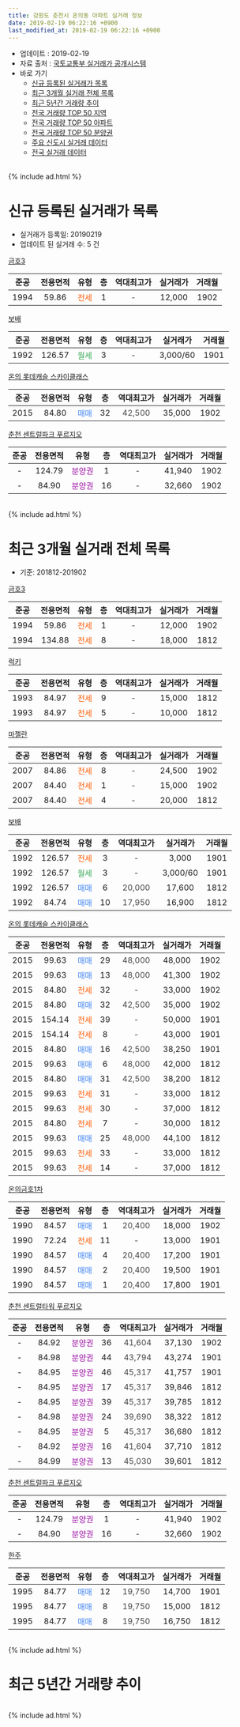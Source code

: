 ```yaml
---
title: 강원도 춘천시 온의동 아파트 실거래 정보
date: 2019-02-19 06:22:16 +0900
last_modified_at: 2019-02-19 06:22:16 +0900
---
```


* 업데이트 : 2019-02-19
* 자료 출처 : [국토교통부 실거래가 공개시스템](http://rt.molit.go.kr)
* 바로 가기
    * [신규 등록된 실거래가 목록](#신규-등록된-실거래가-목록)
    * [최근 3개월 실거래 전체 목록](#최근-3개월-실거래-전체-목록)
    * [최근 5년간 거래량 추이](#최근-5년간-거래량-추이)
    * [전국 거래량 TOP 50 지역](https://inasie.github.io/apt-trade-info/최근-3개월-전국에서-가장-거래가-많이-발생한-지역)
    * [전국 거래량 TOP 50 아파트](https://inasie.github.io/apt-trade-info/최근-3개월-전국에서-가장-거래가-많이-발생한-아파트)
    * [전국 거래량 TOP 50 분양권](https://inasie.github.io/apt-trade-info/최근-3개월-전국에서-가장-거래가-많이-발생한-분양권)
    * [주요 신도시 실거래 데이터](https://inasie.github.io/apt-trade-info/주요-신도시)
    * [전국 실거래 데이터](https://inasie.github.io/apt-trade-info/전국)
<br>
{% include ad.html %}
<br>

# 신규 등록된 실거래가 목록
* 실거래가 등록일: 20190219
* 업데이트 된 실거래 수: 5 건


[금호3](https://search.naver.com/search.naver?query=%EA%B0%95%EC%9B%90%EB%8F%84+%EC%B6%98%EC%B2%9C%EC%8B%9C+%EC%98%A8%EC%9D%98%EB%8F%99+%EA%B8%88%ED%98%B83)

|준공|전용면적|유형|층|역대최고가|실거래가|거래월|
|:---:|:---:|:---:|:---:|:---:|:---:|:---:|
|1994|59.86|<span style="color:#ff5a00">전세</span>|1|<span style="color:#444444">-</span>|12,000|1902|

[보배](https://search.naver.com/search.naver?query=%EA%B0%95%EC%9B%90%EB%8F%84+%EC%B6%98%EC%B2%9C%EC%8B%9C+%EC%98%A8%EC%9D%98%EB%8F%99+%EB%B3%B4%EB%B0%B0)

|준공|전용면적|유형|층|역대최고가|실거래가|거래월|
|:---:|:---:|:---:|:---:|:---:|:---:|:---:|
|1992|126.57|<span style="color:#34a853">월세</span>|3|<span style="color:#444444">-</span>|3,000/60|1901|

[온의 롯데캐슬 스카이클래스](https://search.naver.com/search.naver?query=%EA%B0%95%EC%9B%90%EB%8F%84+%EC%B6%98%EC%B2%9C%EC%8B%9C+%EC%98%A8%EC%9D%98%EB%8F%99+%EC%98%A8%EC%9D%98+%EB%A1%AF%EB%8D%B0%EC%BA%90%EC%8A%AC+%EC%8A%A4%EC%B9%B4%EC%9D%B4%ED%81%B4%EB%9E%98%EC%8A%A4)

|준공|전용면적|유형|층|역대최고가|실거래가|거래월|
|:---:|:---:|:---:|:---:|:---:|:---:|:---:|
|2015|84.80|<span style="color:#4285f3">매매</span>|32|<span style="color:#444444">42,500</span>|35,000|1902|

[춘천 센트럴파크 푸르지오](https://search.naver.com/search.naver?query=%EA%B0%95%EC%9B%90%EB%8F%84+%EC%B6%98%EC%B2%9C%EC%8B%9C+%EC%98%A8%EC%9D%98%EB%8F%99+%EC%B6%98%EC%B2%9C+%EC%84%BC%ED%8A%B8%EB%9F%B4%ED%8C%8C%ED%81%AC+%ED%91%B8%EB%A5%B4%EC%A7%80%EC%98%A4)

|준공|전용면적|유형|층|역대최고가|실거래가|거래월|
|:---:|:---:|:---:|:---:|:---:|:---:|:---:|
|-|124.79|<span style="color:#9C11A5">분양권</span>|1|<span style="color:#444444">-</span>|41,940|1902|
|-|84.90|<span style="color:#9C11A5">분양권</span>|16|<span style="color:#444444">-</span>|32,660|1902|


<br>
{% include ad.html %}
<br>

# 최근 3개월 실거래 전체 목록
* 기준: 201812-201902


[금호3](https://search.naver.com/search.naver?query=%EA%B0%95%EC%9B%90%EB%8F%84+%EC%B6%98%EC%B2%9C%EC%8B%9C+%EC%98%A8%EC%9D%98%EB%8F%99+%EA%B8%88%ED%98%B83)

|준공|전용면적|유형|층|역대최고가|실거래가|거래월|
|:---:|:---:|:---:|:---:|:---:|:---:|:---:|
|1994|59.86|<span style="color:#ff5a00">전세</span>|1|<span style="color:#444444">-</span>|12,000|1902|
|1994|134.88|<span style="color:#ff5a00">전세</span>|8|<span style="color:#444444">-</span>|18,000|1812|

[럭키](https://search.naver.com/search.naver?query=%EA%B0%95%EC%9B%90%EB%8F%84+%EC%B6%98%EC%B2%9C%EC%8B%9C+%EC%98%A8%EC%9D%98%EB%8F%99+%EB%9F%AD%ED%82%A4)

|준공|전용면적|유형|층|역대최고가|실거래가|거래월|
|:---:|:---:|:---:|:---:|:---:|:---:|:---:|
|1993|84.97|<span style="color:#ff5a00">전세</span>|9|<span style="color:#444444">-</span>|15,000|1812|
|1993|84.97|<span style="color:#ff5a00">전세</span>|5|<span style="color:#444444">-</span>|10,000|1812|

[마젤란](https://search.naver.com/search.naver?query=%EA%B0%95%EC%9B%90%EB%8F%84+%EC%B6%98%EC%B2%9C%EC%8B%9C+%EC%98%A8%EC%9D%98%EB%8F%99+%EB%A7%88%EC%A0%A4%EB%9E%80)

|준공|전용면적|유형|층|역대최고가|실거래가|거래월|
|:---:|:---:|:---:|:---:|:---:|:---:|:---:|
|2007|84.86|<span style="color:#ff5a00">전세</span>|8|<span style="color:#444444">-</span>|24,500|1902|
|2007|84.40|<span style="color:#ff5a00">전세</span>|1|<span style="color:#444444">-</span>|15,000|1902|
|2007|84.40|<span style="color:#ff5a00">전세</span>|4|<span style="color:#444444">-</span>|20,000|1812|

[보배](https://search.naver.com/search.naver?query=%EA%B0%95%EC%9B%90%EB%8F%84+%EC%B6%98%EC%B2%9C%EC%8B%9C+%EC%98%A8%EC%9D%98%EB%8F%99+%EB%B3%B4%EB%B0%B0)

|준공|전용면적|유형|층|역대최고가|실거래가|거래월|
|:---:|:---:|:---:|:---:|:---:|:---:|:---:|
|1992|126.57|<span style="color:#ff5a00">전세</span>|3|<span style="color:#444444">-</span>|3,000|1901|
|1992|126.57|<span style="color:#34a853">월세</span>|3|<span style="color:#444444">-</span>|3,000/60|1901|
|1992|126.57|<span style="color:#4285f3">매매</span>|6|<span style="color:#444444">20,000</span>|17,600|1812|
|1992|84.74|<span style="color:#4285f3">매매</span>|10|<span style="color:#444444">17,950</span>|16,900|1812|

[온의 롯데캐슬 스카이클래스](https://search.naver.com/search.naver?query=%EA%B0%95%EC%9B%90%EB%8F%84+%EC%B6%98%EC%B2%9C%EC%8B%9C+%EC%98%A8%EC%9D%98%EB%8F%99+%EC%98%A8%EC%9D%98+%EB%A1%AF%EB%8D%B0%EC%BA%90%EC%8A%AC+%EC%8A%A4%EC%B9%B4%EC%9D%B4%ED%81%B4%EB%9E%98%EC%8A%A4)

|준공|전용면적|유형|층|역대최고가|실거래가|거래월|
|:---:|:---:|:---:|:---:|:---:|:---:|:---:|
|2015|99.63|<span style="color:#4285f3">매매</span>|29|<span style="color:#444444">48,000</span>|48,000|1902|
|2015|99.63|<span style="color:#4285f3">매매</span>|13|<span style="color:#444444">48,000</span>|41,300|1902|
|2015|84.80|<span style="color:#ff5a00">전세</span>|32|<span style="color:#444444">-</span>|33,000|1902|
|2015|84.80|<span style="color:#4285f3">매매</span>|32|<span style="color:#444444">42,500</span>|35,000|1902|
|2015|154.14|<span style="color:#ff5a00">전세</span>|39|<span style="color:#444444">-</span>|50,000|1901|
|2015|154.14|<span style="color:#ff5a00">전세</span>|8|<span style="color:#444444">-</span>|43,000|1901|
|2015|84.80|<span style="color:#4285f3">매매</span>|16|<span style="color:#444444">42,500</span>|38,250|1901|
|2015|99.63|<span style="color:#4285f3">매매</span>|6|<span style="color:#444444">48,000</span>|42,000|1812|
|2015|84.80|<span style="color:#4285f3">매매</span>|31|<span style="color:#444444">42,500</span>|38,200|1812|
|2015|99.63|<span style="color:#ff5a00">전세</span>|31|<span style="color:#444444">-</span>|33,000|1812|
|2015|99.63|<span style="color:#ff5a00">전세</span>|30|<span style="color:#444444">-</span>|37,000|1812|
|2015|84.80|<span style="color:#ff5a00">전세</span>|7|<span style="color:#444444">-</span>|30,000|1812|
|2015|99.63|<span style="color:#4285f3">매매</span>|25|<span style="color:#444444">48,000</span>|44,100|1812|
|2015|99.63|<span style="color:#ff5a00">전세</span>|33|<span style="color:#444444">-</span>|33,000|1812|
|2015|99.63|<span style="color:#ff5a00">전세</span>|14|<span style="color:#444444">-</span>|37,000|1812|

[온의금호1차](https://search.naver.com/search.naver?query=%EA%B0%95%EC%9B%90%EB%8F%84+%EC%B6%98%EC%B2%9C%EC%8B%9C+%EC%98%A8%EC%9D%98%EB%8F%99+%EC%98%A8%EC%9D%98%EA%B8%88%ED%98%B81%EC%B0%A8)

|준공|전용면적|유형|층|역대최고가|실거래가|거래월|
|:---:|:---:|:---:|:---:|:---:|:---:|:---:|
|1990|84.57|<span style="color:#4285f3">매매</span>|1|<span style="color:#444444">20,400</span>|18,000|1902|
|1990|72.24|<span style="color:#ff5a00">전세</span>|11|<span style="color:#444444">-</span>|13,000|1901|
|1990|84.57|<span style="color:#4285f3">매매</span>|4|<span style="color:#444444">20,400</span>|17,200|1901|
|1990|84.57|<span style="color:#4285f3">매매</span>|2|<span style="color:#444444">20,400</span>|19,500|1901|
|1990|84.57|<span style="color:#4285f3">매매</span>|1|<span style="color:#444444">20,400</span>|17,800|1901|

[춘천 센트럴타워 푸르지오](https://search.naver.com/search.naver?query=%EA%B0%95%EC%9B%90%EB%8F%84+%EC%B6%98%EC%B2%9C%EC%8B%9C+%EC%98%A8%EC%9D%98%EB%8F%99+%EC%B6%98%EC%B2%9C+%EC%84%BC%ED%8A%B8%EB%9F%B4%ED%83%80%EC%9B%8C+%ED%91%B8%EB%A5%B4%EC%A7%80%EC%98%A4)

|준공|전용면적|유형|층|역대최고가|실거래가|거래월|
|:---:|:---:|:---:|:---:|:---:|:---:|:---:|
|-|84.92|<span style="color:#9C11A5">분양권</span>|36|<span style="color:#444444">41,604</span>|37,130|1902|
|-|84.98|<span style="color:#9C11A5">분양권</span>|44|<span style="color:#444444">43,794</span>|43,274|1901|
|-|84.95|<span style="color:#9C11A5">분양권</span>|46|<span style="color:#444444">45,317</span>|41,757|1901|
|-|84.95|<span style="color:#9C11A5">분양권</span>|17|<span style="color:#444444">45,317</span>|39,846|1812|
|-|84.95|<span style="color:#9C11A5">분양권</span>|39|<span style="color:#444444">45,317</span>|39,785|1812|
|-|84.98|<span style="color:#9C11A5">분양권</span>|24|<span style="color:#444444">39,690</span>|38,322|1812|
|-|84.95|<span style="color:#9C11A5">분양권</span>|5|<span style="color:#444444">45,317</span>|36,680|1812|
|-|84.92|<span style="color:#9C11A5">분양권</span>|16|<span style="color:#444444">41,604</span>|37,710|1812|
|-|84.99|<span style="color:#9C11A5">분양권</span>|13|<span style="color:#444444">45,030</span>|39,601|1812|

[춘천 센트럴파크 푸르지오](https://search.naver.com/search.naver?query=%EA%B0%95%EC%9B%90%EB%8F%84+%EC%B6%98%EC%B2%9C%EC%8B%9C+%EC%98%A8%EC%9D%98%EB%8F%99+%EC%B6%98%EC%B2%9C+%EC%84%BC%ED%8A%B8%EB%9F%B4%ED%8C%8C%ED%81%AC+%ED%91%B8%EB%A5%B4%EC%A7%80%EC%98%A4)

|준공|전용면적|유형|층|역대최고가|실거래가|거래월|
|:---:|:---:|:---:|:---:|:---:|:---:|:---:|
|-|124.79|<span style="color:#9C11A5">분양권</span>|1|<span style="color:#444444">-</span>|41,940|1902|
|-|84.90|<span style="color:#9C11A5">분양권</span>|16|<span style="color:#444444">-</span>|32,660|1902|


<script async src="//pagead2.googlesyndication.com/pagead/js/adsbygoogle.js"></script>
<!-- 기본 -->
<ins class="adsbygoogle"
     style="display:block"
     data-ad-client="ca-pub-2446590836940007"
     data-ad-slot="1659523306"
     data-ad-format="auto"
     data-full-width-responsive="true"></ins>
<script>
(adsbygoogle = window.adsbygoogle || []).push({});
</script>


[한주](https://search.naver.com/search.naver?query=%EA%B0%95%EC%9B%90%EB%8F%84+%EC%B6%98%EC%B2%9C%EC%8B%9C+%EC%98%A8%EC%9D%98%EB%8F%99+%ED%95%9C%EC%A3%BC)

|준공|전용면적|유형|층|역대최고가|실거래가|거래월|
|:---:|:---:|:---:|:---:|:---:|:---:|:---:|
|1995|84.77|<span style="color:#4285f3">매매</span>|12|<span style="color:#444444">19,750</span>|14,700|1901|
|1995|84.77|<span style="color:#4285f3">매매</span>|8|<span style="color:#444444">19,750</span>|15,000|1812|
|1995|84.77|<span style="color:#4285f3">매매</span>|8|<span style="color:#444444">19,750</span>|16,750|1812|


<br>
{% include ad.html %}
<br>

# 최근 5년간 거래량 추이


<div style="width:100%;">
    <canvas id="deal_progress" height="200"></canvas>
</div>

<script>
new Chart(document.getElementById("deal_progress"), {
    type: 'line',
    data: {
        labels: ['201402','201403','201404','201405','201406','201407','201408','201409','201410','201411','201412','201501','201502','201503','201504','201505','201506','201507','201508','201509','201510','201511','201512','201601','201602','201603','201604','201605','201606','201607','201608','201609','201610','201611','201612','201701','201702','201703','201704','201705','201706','201707','201708','201709','201710','201711','201712','201801','201802','201803','201804','201805','201806','201807','201808','201809','201810','201811','201812','201901','201902'],
        datasets: [{
            label: '매매',
            pointRadius: 1,
            data: [6, 11, 11, 5, 5, 4, 12, 11, 9, 8, 10, 12, 14, 18, 11, 19, 16, 14, 16, 13, 23, 9, 14, 17, 14, 13, 16, 17, 20, 17, 8, 11, 19, 7, 6, 8, 6, 13, 12, 11, 11, 8, 9, 12, 13, 9, 14, 11, 9, 19, 301, 94, 30, 31, 26, 34, 22, 11, 13, 7, 7],
            borderColor: "rgba(255, 201, 14, 1)",
            backgroundColor: "rgba(255, 201, 14, 0.5)",
            fill: false,
            lineTension: 0
        },{
            label: '전월세',
            pointRadius: 1,
            data: [12, 8, 9, 7, 4, 8, 7, 6, 8, 3, 8, 10, 10, 9, 2, 3, 7, 8, 4, 13, 17, 20, 31, 12, 14, 9, 17, 8, 7, 7, 6, 9, 12, 6, 8, 8, 12, 17, 7, 10, 8, 9, 8, 17, 13, 18, 17, 20, 7, 15, 10, 14, 4, 5, 5, 5, 8, 10, 9, 5, 4],
            borderColor: "rgba(0, 141, 185, 1)",
            backgroundColor: "rgba(0, 141, 185, 0.5)",
            fill: false,
            lineTension: 0
        }
        ]
    },
    options: {
        responsive: true,
        title: {
            display: false
        },
        tooltips: {
            mode: 'index',
            intersect: false
        },
        hover: {
            mode: 'nearest',
            intersect: true
        },
        scales: {
            xAxes: [{
                display: true,
                scaleLabel: {
                    display: true,
                    labelString: '년/월'
                }
            }],
            yAxes: [{
                display: true,
                ticks: {
                    suggestedMin: 0,
                },
                scaleLabel: {
                    display: true,
                    labelString: '실거래 수'
                }
            }]
        }
    }
});

</script>


<br>
{% include ad.html %}
<br>

